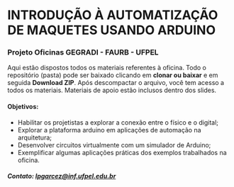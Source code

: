 # INTRODUÇÃO À AUTOMATIZAÇÃO DE MAQUETES USANDO ARDUINO
### Projeto Oficinas GEGRADI - FAURB - UFPEL

Aqui estão dispostos todos os materiais referentes à oficina. Todo o repositório (pasta) pode ser baixado clicando em **clonar ou baixar** e em seguida **Download ZIP**. Após descompactar o arquivo, você tem acesso a todos os materiais. Materiais de apoio estão inclusos dentro dos slides.

#### Objetivos:
* Habilitar os projetistas a explorar a conexão entre o físico e o digital;
* Explorar a plataforma arduino em aplicações de automação na arquitetura;
* Desenvolver circuitos virtualmente com um simulador de Arduino;
* Exemplificar algumas aplicações práticas dos exemplos trabalhados na oficina.

##### Contato: lpgarcez@inf.ufpel.edu.br
